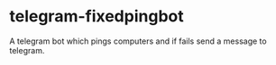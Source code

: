 # telegram-fixedpingbot
A telegram bot which pings computers and if fails send a message to telegram.
